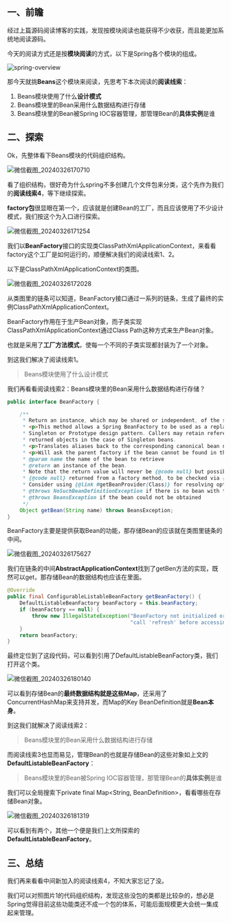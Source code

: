 ## 一、前瞻

经过上篇源码阅读博客的实践，发现按模块阅读也能获得不少收获，而且能更加系统地阅读源码。

今天的阅读方式还是按**模块阅读**的方式，以下是Spring各个模块的组成。

![spring-overview](D:\code\z-mine\my_blog\z-others\spring-overview.png)

那今天就挑**Beans**这个模块来阅读，先思考下本次阅读的**阅读线索**：

1. Beans模块使用了什么**设计模式**
2. Beans模块里的Bean采用什么数据结构进行存储
3. Beans模块里的Bean被Spring IOC容器管理，那管理Bean的**具体实例**是谁

## 二、探索

Ok，先整体看下Beans模块的代码组织结构。

![微信截图_20240326170710](D:\code\z-mine\my_blog\20240326\微信截图_20240326170710.png)

看了组织结构，很好奇为什么spring不多创建几个文件包来分类，这个先作为我们的**阅读线索4**，等下继续探索。

**factory包**很显眼在第一个，应该就是创建Bean的工厂，而且应该使用了不少设计模式，我们按这个为入口进行探索。

![微信截图_20240326171254](D:\code\z-mine\my_blog\20240326\微信截图_20240326171254.png)

我们以**BeanFactory**接口的实现类ClassPathXmlApplicationContext，来看看factory这个工厂是如何运行的，顺便解决我们的阅读线索1、2。

以下是ClassPathXmlApplicationContext的类图。

![微信截图_20240326172028](D:\code\z-mine\my_blog\20240326\微信截图_20240326172028.png)

从类图里的链条可以知道，BeanFactory接口通过一系列的链条，生成了最终的实例ClassPathXmlApplicationContext。

BeanFactory作用在于生产Bean对象，而子类实现ClassPathXmlApplicationContext通过Class Path这种方式来生产Bean对象。

也就是采用了**工厂方法模式**，使每一个不同的子类实现都封装为了一个对象。

到这我们解决了阅读线索1。

> Beans模块使用了什么设计模式

我们再看看阅读线索2：Beans模块里的Bean采用什么数据结构进行存储？

```java
public interface BeanFactory {

	/**
	 * Return an instance, which may be shared or independent, of the specified bean.
	 * <p>This method allows a Spring BeanFactory to be used as a replacement for the
	 * Singleton or Prototype design pattern. Callers may retain references to
	 * returned objects in the case of Singleton beans.
	 * <p>Translates aliases back to the corresponding canonical bean name.
	 * <p>Will ask the parent factory if the bean cannot be found in this factory instance.
	 * @param name the name of the bean to retrieve
	 * @return an instance of the bean.
	 * Note that the return value will never be {@code null} but possibly a stub for
	 * {@code null} returned from a factory method, to be checked via {@code equals(null)}.
	 * Consider using {@link #getBeanProvider(Class)} for resolving optional dependencies.
	 * @throws NoSuchBeanDefinitionException if there is no bean with the specified name
	 * @throws BeansException if the bean could not be obtained
	 */
	Object getBean(String name) throws BeansException;
}
```

BeanFactory主要是提供获取Bean的功能，那存储Bean的应该就在类图里链条的中间。

![微信截图_20240326175627](D:\code\z-mine\my_blog\20240326\微信截图_20240326175627.png)

我们在链条的中间**AbstractApplicationContext**找到了getBen方法的实现，既然可以get，那存储Bean的数据结构也应该在里面。

```java
@Override
public final ConfigurableListableBeanFactory getBeanFactory() {
    DefaultListableBeanFactory beanFactory = this.beanFactory;
    if (beanFactory == null) {
        throw new IllegalStateException("BeanFactory not initialized or already closed - " +
                                        "call 'refresh' before accessing beans via the ApplicationContext");
    }
    return beanFactory;
}
```

最终定位到了这段代码，可以看到引用了DefaultListableBeanFactory类，我们打开这个类。

![微信截图_20240326180140](D:\code\z-mine\my_blog\20240326\微信截图_20240326180140.png)

可以看到存储Bean的**最终数据结构就是这些Map**，还采用了ConcurrentHashMap来支持并发，而Map的Key BeanDefinition就是**Bean本身**。

到这我们就解决了阅读线索2：

> Beans模块里的Bean采用什么数据结构进行存储

而阅读线索3也显而易见，管理Bean的也就是存储Bean的这些对象如上文的**DefaultListableBeanFactory**：

> Beans模块里的Bean被Spring IOC容器管理，那管理Bean的**具体实例**是谁

我们可以全局搜索下private final Map<String, BeanDefinition>，看看哪些在存储Bean对象。

![微信截图_20240326181319](D:\code\z-mine\my_blog\20240326\微信截图_20240326181319.png)

可以看到有两个，其他一个便是我们上文所探索的**DefaultListableBeanFactory**。



## 三、总结

我们再来看看中间新加入的阅读线索4，不知大家忘记了没。

我们可以对照图片1的代码组织结构，发现这些没包的类都是比较杂的，想必是Spring觉得目前这些功能类还不成一个包的体系，可能后面规模更大会统一集成起来管理。